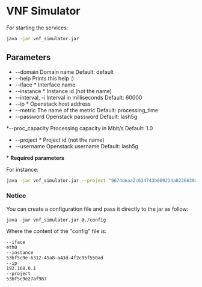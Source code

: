 # VNF Simulator

For starting the services:
```sh
java -jar vnf_simulator.jar
```
## Parameters

* \-\-domain
  Domain name
  Default: default
* \-\-help
  Prints this help :)
* \-\-iface \*
  Interface name
* \-\-instance \*
  Instance id (not the name)
* \-\-interval, -i
  Interval in milliseconds
  Default: 60000
* \-\-ip *
  Openstack host address
* \-\-metric
  The name of the metric
  Default: processing_time
* \-\-password
  Openstack password
  Default: lash5g

*\-\-proc_capacity
  Processing capacity in Mbit/s
  Default: 1.0
* \-\-project \*
  Project id (not the name)
* \-\-username
  Openstack username
  Default: lash5g


\*  **Required parameters**

For instance:
```sh
java -jar vnf_simulator.jar --project "9674deaa2c634743b089234a8226630a" --instance "7e49efff-ae7d-4140-9659-82c9e788d6b4" --iface "eth3" --interval 5000
```


### Notice
You can create a configuration file and pass it directly to the jar as follow:
```
java -jar vnf_simulator.jar @./config
```
Where the content of the "config" file is:
```
--iface
eth0
--instance
53bf5c9e-6312-45a8-a43d-4f2c95f550ad
--ip
192.168.0.1
--project
53bf5c9e27af987
```